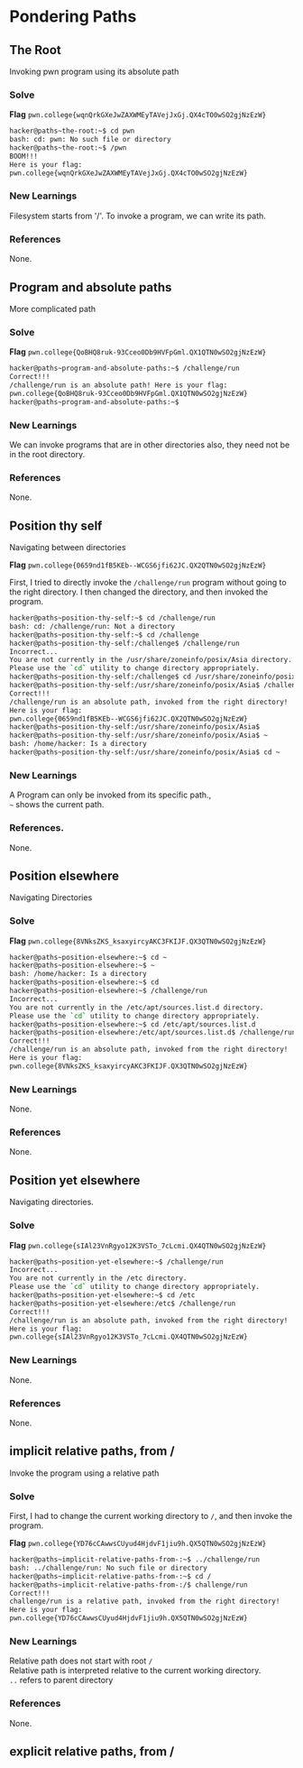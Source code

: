 # Pondering Paths

## The Root
Invoking pwn program using its absolute path

### Solve
**Flag** `pwn.college{wqnQrkGXeJwZAXWMEyTAVejJxGj.QX4cTO0wSO2gjNzEzW}`



```bash
hacker@paths~the-root:~$ cd pwn
bash: cd: pwn: No such file or directory
hacker@paths~the-root:~$ /pwn
BOOM!!!
Here is your flag:
pwn.college{wqnQrkGXeJwZAXWMEyTAVejJxGj.QX4cTO0wSO2gjNzEzW}
```

### New Learnings
Filesystem starts from '/'.
To invoke a program, we can write its path.

### References
None.
##

## Program and absolute paths
More complicated path

### Solve
**Flag** `pwn.college{QoBHQ8ruk-93Cceo0Db9HVFpGml.QX1QTN0wSO2gjNzEzW}`

```bash
hacker@paths~program-and-absolute-paths:~$ /challenge/run
Correct!!!
/challenge/run is an absolute path! Here is your flag:
pwn.college{QoBHQ8ruk-93Cceo0Db9HVFpGml.QX1QTN0wSO2gjNzEzW}
hacker@paths~program-and-absolute-paths:~$ 
```

### New Learnings
We can invoke programs that are in other directories also, they need not be in the root directory.

### References
None.
##

## Position thy self
Navigating between directories

**Flag** `pwn.college{0659nd1fB5KEb--WCGS6jfi62JC.QX2QTN0wSO2gjNzEzW}`

First, I tried to directly invoke the `/challenge/run` program without going to the right directory. I then changed the directory, and then invoked the program.

```bash
hacker@paths~position-thy-self:~$ cd /challenge/run
bash: cd: /challenge/run: Not a directory
hacker@paths~position-thy-self:~$ cd /challenge
hacker@paths~position-thy-self:/challenge$ /challenge/run
Incorrect...
You are not currently in the /usr/share/zoneinfo/posix/Asia directory.
Please use the `cd` utility to change directory appropriately.
hacker@paths~position-thy-self:/challenge$ cd /usr/share/zoneinfo/posix/Asia
hacker@paths~position-thy-self:/usr/share/zoneinfo/posix/Asia$ /challenge/run
Correct!!!
/challenge/run is an absolute path, invoked from the right directory!
Here is your flag:
pwn.college{0659nd1fB5KEb--WCGS6jfi62JC.QX2QTN0wSO2gjNzEzW}
hacker@paths~position-thy-self:/usr/share/zoneinfo/posix/Asia$ 
hacker@paths~position-thy-self:/usr/share/zoneinfo/posix/Asia$ ~
bash: /home/hacker: Is a directory
hacker@paths~position-thy-self:/usr/share/zoneinfo/posix/Asia$ cd ~
```

### New Learnings
A Program can only be invoked from its specific path.,<br>
`~` shows the current path.

### References.
None.
##

## Position elsewhere
Navigating Directories
### Solve
**Flag** `pwn.college{8VNksZKS_ksaxyircyAKC3FKIJF.QX3QTN0wSO2gjNzEzW}`

```bash
hacker@paths~position-elsewhere:~$ cd ~
hacker@paths~position-elsewhere:~$ ~
bash: /home/hacker: Is a directory
hacker@paths~position-elsewhere:~$ cd
hacker@paths~position-elsewhere:~$ /challenge/run
Incorrect...
You are not currently in the /etc/apt/sources.list.d directory.
Please use the `cd` utility to change directory appropriately.
hacker@paths~position-elsewhere:~$ cd /etc/apt/sources.list.d
hacker@paths~position-elsewhere:/etc/apt/sources.list.d$ /challenge/run
Correct!!!
/challenge/run is an absolute path, invoked from the right directory!
Here is your flag:
pwn.college{8VNksZKS_ksaxyircyAKC3FKIJF.QX3QTN0wSO2gjNzEzW}
```
### New Learnings
None.
### References
None.
##
## Position yet elsewhere
Navigating directories.
### Solve
**Flag** `pwn.college{sIAl23VnRgyo12K3VSTo_7cLcmi.QX4QTN0wSO2gjNzEzW}`

```bash
hacker@paths~position-yet-elsewhere:~$ /challenge/run
Incorrect...
You are not currently in the /etc directory.
Please use the `cd` utility to change directory appropriately.
hacker@paths~position-yet-elsewhere:~$ cd /etc
hacker@paths~position-yet-elsewhere:/etc$ /challenge/run
Correct!!!
/challenge/run is an absolute path, invoked from the right directory!
Here is your flag:
pwn.college{sIAl23VnRgyo12K3VSTo_7cLcmi.QX4QTN0wSO2gjNzEzW}
```
### New Learnings
None.
### References
None.

##
## implicit relative paths, from /
Invoke the program using a relative path

### Solve
First, I had to change the current working directory to `/`, and then invoke the program.

**Flag** `pwn.college{YD76cCAwwsCUyud4HjdvF1jiu9h.QX5QTN0wSO2gjNzEzW}`

```bash
hacker@paths~implicit-relative-paths-from-:~$ ../challenge/run
bash: ../challenge/run: No such file or directory
hacker@paths~implicit-relative-paths-from-:~$ cd /
hacker@paths~implicit-relative-paths-from-:/$ challenge/run
Correct!!!
challenge/run is a relative path, invoked from the right directory!
Here is your flag:
pwn.college{YD76cCAwwsCUyud4HjdvF1jiu9h.QX5QTN0wSO2gjNzEzW}
```

### New Learnings
Relative path does not start with root `/`
<br>Relative path is interpreted relative to the current working directory.<br>
`..` refers to parent directory

### References
None.
##
## explicit relative paths, from /






